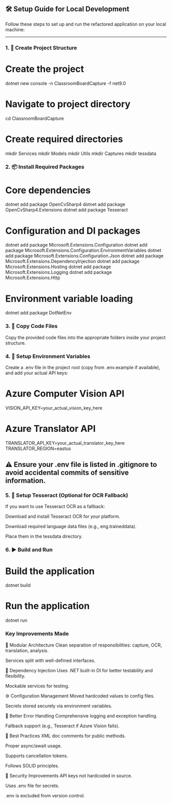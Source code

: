 ## 🛠️ Setup Guide for Local Development

Follow these steps to set up and run the refactored application on your local machine:

---

### 1. 📁 Create Project Structure

# Create the project
dotnet new console -n ClassroomBoardCapture -f net9.0

# Navigate to project directory
cd ClassroomBoardCapture

# Create required directories
mkdir Services
mkdir Models
mkdir Utils
mkdir Captures
mkdir tessdata


### 2. 📦 Install Required Packages

# Core dependencies
dotnet add package OpenCvSharp4
dotnet add package OpenCvSharp4.Extensions
dotnet add package Tesseract

# Configuration and DI packages
dotnet add package Microsoft.Extensions.Configuration
dotnet add package Microsoft.Extensions.Configuration.EnvironmentVariables
dotnet add package Microsoft.Extensions.Configuration.Json
dotnet add package Microsoft.Extensions.DependencyInjection
dotnet add package Microsoft.Extensions.Hosting
dotnet add package Microsoft.Extensions.Logging
dotnet add package Microsoft.Extensions.Http

# Environment variable loading
dotnet add package DotNetEnv


### 3. 📂 Copy Code Files
Copy the provided code files into the appropriate folders inside your project structure.

### 4. 🔐 Setup Environment Variables
Create a .env file in the project root (copy from .env.example if available), and add your actual API keys:

# Azure Computer Vision API
VISION_API_KEY=your_actual_vision_key_here

# Azure Translator API
TRANSLATOR_API_KEY=your_actual_translator_key_here
TRANSLATOR_REGION=eastus

## ⚠️ Ensure your .env file is listed in .gitignore to avoid accidental commits of sensitive information.

### 5. 🧠 Setup Tesseract (Optional for OCR Fallback)
If you want to use Tesseract OCR as a fallback:

Download and install Tesseract OCR for your platform.

Download required language data files (e.g., eng.traineddata).

Place them in the tessdata directory.

### 6. ▶️ Build and Run

# Build the application
dotnet build

# Run the application
dotnet run

### Key Improvements Made
🔧 Modular Architecture
Clean separation of responsibilities: capture, OCR, translation, analysis.

Services split with well-defined interfaces.

💉 Dependency Injection
Uses .NET built-in DI for better testability and flexibility.

Mockable services for testing.

⚙️ Configuration Management
Moved hardcoded values to config files.

Secrets stored securely via environment variables.

🧯 Better Error Handling
Comprehensive logging and exception handling.

Fallback support (e.g., Tesseract if Azure Vision fails).

🧼 Best Practices
XML doc comments for public methods.

Proper async/await usage.

Supports cancellation tokens.

Follows SOLID principles.

🔐 Security Improvements
API keys not hardcoded in source.

Uses .env file for secrets.

.env is excluded from version control.

